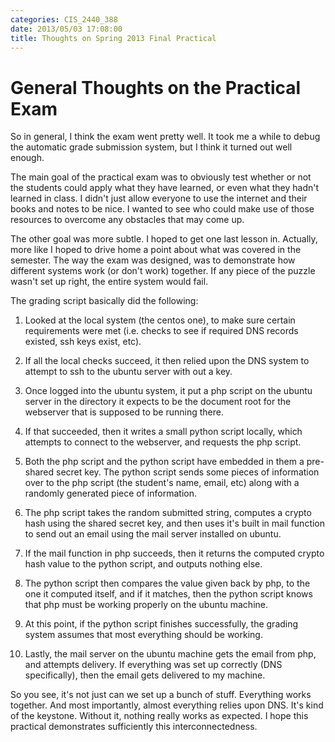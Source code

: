 ```yaml
---
categories: CIS_2440_388
date: 2013/05/03 17:08:00
title: Thoughts on Spring 2013 Final Practical
---
```


General Thoughts on the Practical Exam
======================================

So in general, I think the exam went pretty well. It took me a while to debug
the automatic grade submission system, but I think it turned out well enough.

The main goal of the practical exam was to obviously test whether or not the
students could apply what they have learned, or even what they hadn't learned
in class. I didn't just allow everyone to use the internet and their books and
notes to be nice. I wanted to see who could make use of those resources to
overcome any obstacles that may come up.

The other goal was more subtle. I hoped to get one last lesson in. Actually,
more like I hoped to drive home a point about what was covered in the semester.
The way the exam was designed, was to demonstrate how different systems work
(or don't work) together. If any piece of the puzzle wasn't set up right, the
entire system would fail.

The grading script basically did the following:

1. Looked at the local system (the centos one), to make sure certain
   requirements were met (i.e. checks to see if required DNS records 
   existed, ssh keys exist, etc).

2. If all the local checks succeed, it then relied upon the DNS system to
   attempt to ssh to the ubuntu server with out a key.

3. Once logged into the ubuntu system, it put a php script on the ubuntu server
   in the directory it expects to be the document root for the webserver that
   is supposed to be running there.

4. If that succeeded, then it writes a small python script locally, which
   attempts to connect to the webserver, and requests the php script.

5. Both the php script and the python script have embedded in them a pre-shared
   secret key. The python script sends some pieces of information over to the
   php script (the student's name, email, etc) along with a randomly generated
   piece of information.

6. The php script takes the random submitted string, computes a crypto hash
   using the shared secret key, and then uses it's built in mail function to
   send out an email using the mail server installed on ubuntu.

7. If the mail function in php succeeds, then it returns the computed crypto
   hash value to the python script, and outputs nothing else.

8. The python script then compares the value given back by php, to the one it
   computed itself, and if it matches, then the python script knows that php
   must be working properly on the ubuntu machine.

9. At this point, if the python script finishes successfully, the grading system
   assumes that most everything should be working.

10. Lastly, the mail server on the ubuntu machine gets the email from php, and
    attempts delivery. If everything was set up correctly (DNS specifically),
    then the email gets delivered to my machine.


So you see, it's not just can we set up a bunch of stuff. Everything works
together. And most importantly, almost everything relies upon DNS. It's kind
of the keystone. Without it, nothing really works as expected. I hope this
practical demonstrates sufficiently this interconnectedness.
